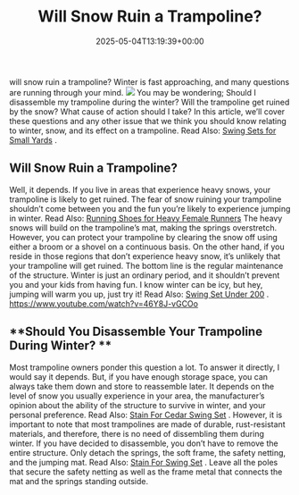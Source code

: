 ﻿---
layout: post
title: Will Snow Ruin a Trampoline?
date: '2025-05-04T13:19:39+00:00'
categories:
- Guide
tags: []
slug: /will-snow-ruin-a-trampoline-winterizing-trampoline/
lastmod: 2025-05-07T12:21:29+03:00
---

will snow ruin a trampoline? Winter is fast approaching, and many questions are running through your mind.
![](/assets/img/img/)
You may be wondering; Should I disassemble my trampoline during the winter? Will the trampoline get ruined by the snow? What cause of action should I take?
In this article, we’ll cover these questions and any other issue that we think you should know relating to winter, snow, and its effect on a trampoline. Read Also:
[Swing Sets for Small Yards](https://pestpolicy.com/best-swing-sets-for-small-yards/)
.
## Will Snow Ruin a Trampoline?
Well, it depends. If you live in areas that experience heavy snows, your trampoline is likely to get ruined.
The fear of snow ruining your trampoline shouldn’t come between you and the fun you’re likely to experience jumping in winter.
Read Also:
[Running Shoes for Heavy Female Runners](https://pestpolicy.com/best-running-shoes-for-heavy-female-runners/)
The heavy snows will build on the trampoline’s mat, making the springs overstretch. However, you can protect your trampoline by clearing the snow off using either a broom or a shovel on a continuous basis.
On the other hand, if you reside in those regions that don’t experience heavy snow, it’s unlikely that your trampoline will get ruined. The bottom line is the regular maintenance of the structure.
Winter is just an ordinary period, and it shouldn’t prevent you and your kids from having fun. I know winter can be icy, but hey, jumping will warm you up, just try it! Read Also:
[Swing Set Under 200](https://pestpolicy.com/best-swing-set-under-200/)
.
https://www.youtube.com/watch?v=46Y8J-vGCOo
## **Should You Disassemble Your Trampoline During Winter? **
Most trampoline owners ponder this question a lot. To answer it directly, I would say it depends. But, if you have enough storage space, you can always take them down and store to reassemble later.
It depends on the level of snow you usually experience in your area, the manufacturer’s opinion about the ability of the structure to survive in winter, and your personal preference. Read Also:
[Stain For Cedar Swing Set](https://pestpolicy.com/best-stain-for-cedar-swing-set/)
.
However, it is important to note that most trampolines are made of durable, rust-resistant materials, and therefore, there is no need of dissembling them during winter.
If you have decided to disassemble, you don’t have to remove the entire structure. Only detach the springs, the soft frame, the safety netting, and the jumping mat. Read Also:
[Stain For Swing Set](https://pestpolicy.com/best-stain-for-swing-set/)
.
Leave all the poles that secure the safety netting as well as the frame metal that connects the mat and the springs standing outside.